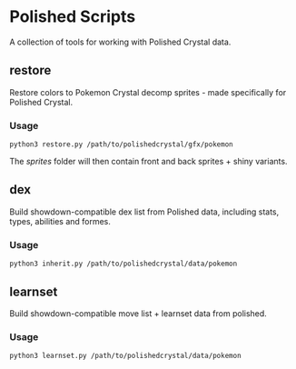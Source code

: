 # Polished Scripts
A collection of tools for working with Polished Crystal data.

## restore
Restore colors to Pokemon Crystal decomp sprites - made specifically for Polished Crystal.

### Usage
`python3 restore.py /path/to/polishedcrystal/gfx/pokemon`

The *sprites* folder will then contain front and back sprites + shiny variants.

## dex
Build showdown-compatible dex list from Polished data, including stats, types, abilities and formes.

### Usage
`python3 inherit.py /path/to/polishedcrystal/data/pokemon`

## learnset
Build showdown-compatible move list + learnset data from polished.

### Usage
`python3 learnset.py /path/to/polishedcrystal/data/pokemon`
